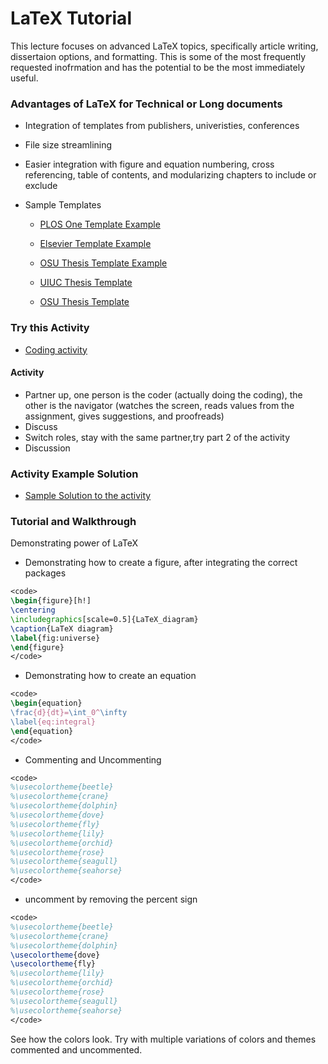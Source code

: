 # **LaTeX Tutorial**

This lecture focuses on advanced LaTeX topics, specifically article writing, dissertaion options, and formatting. This is some of the most frequently requested inofrmation
and has the potential to be the most immediately useful.

### **Advantages of LaTeX for Technical or Long documents**
* Integration of templates from publishers, univeristies, conferences
* File size streamlining
* Easier integration with figure and equation numbering, cross referencing, table of contents, and modularizing chapters to include or exclude

* Sample Templates
  * [PLOS One Template Example](https://www.youtube.com/watch?v=2IpdTQhj6cg&ab_channel=AshleeN.FordVersypt)

  * [Elsevier Template Example](https://www.youtube.com/watch?v=vO9O7Nuk0XM&ab_channel=AshleeN.FordVersypt)
  
  * [OSU Thesis Template Example](https://www.youtube.com/watch?v=gHp1IWxEink&ab_channel=AshleeN.FordVersypt)
  
  * [UIUC Thesis Template](https://github.com/bardsoftware/template-thes-uiuc)

  * [OSU Thesis Template](https://github.com/mitchute/OSULaTeXTheisTemplate)
 
### **Try this Activity**
* [Coding activity](https://github.com/ashleefv/ApplNumComp/blob/master/LaTeX%20basics%20activity.pdf)
  
#### Activity
* Partner up, one person is the coder (actually doing the coding), the other is the navigator (watches the screen, reads values from the assignment, gives suggestions, and proofreads)
* Discuss
* Switch roles, stay with the same partner,try part 2 of the activity
* Discussion

### **Activity Example Solution**
* [Sample Solution to the activity](https://www.youtube.com/watch?v=KSrDadBdp7w&feature=emb_title&ab_channel=AshleeN.FordVersypt)

### **Tutorial and Walkthrough**
Demonstrating power of LaTeX

* Demonstrating how to create a figure, after integrating the correct packages
```LaTeX
<code>
\begin{figure}[h!]
\centering
\includegraphics[scale=0.5]{LaTeX_diagram}
\caption{LaTeX diagram}
\label{fig:universe}
\end{figure}
</code>
```
* Demonstrating how to create an equation
```LaTeX
<code>
\begin{equation}
\frac{d}{dt}=\int_0^\infty
\label{eq:integral}
\end{equation}
</code>
```
* Commenting and Uncommenting
```LaTeX
<code>
%\usecolortheme{beetle}
%\usecolortheme{crane}
%\usecolortheme{dolphin}
%\usecolortheme{dove}
%\usecolortheme{fly}
%\usecolortheme{lily}
%\usecolortheme{orchid}
%\usecolortheme{rose}
%\usecolortheme{seagull}
%\usecolortheme{seahorse}
</code>
```
* uncomment by removing the percent sign
```LaTeX
<code>
%\usecolortheme{beetle}
%\usecolortheme{crane}
%\usecolortheme{dolphin}
\usecolortheme{dove}
\usecolortheme{fly}
%\usecolortheme{lily}
%\usecolortheme{orchid}
%\usecolortheme{rose}
%\usecolortheme{seagull}
%\usecolortheme{seahorse}
</code>
```
See how the colors look. 
Try with multiple variations of colors and themes commented and uncommented. 
